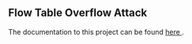## Flow Table Overflow Attack

The documentation to this project can be found <a href="https://www.dropbox.com/home/Data%20Center%20and%20Cloud%20Computing/1.%20Flow%20table%20overflow%20attack?preview=Flow+Table+Overflow+Attack+-+Report.pdf"> here </a>.
